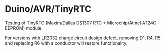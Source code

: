 # Duino/AVR/TinyRTC

Testing of TinyRTC (Maxim/Dallas DS1307 RTC + Microchip/Atmel AT24C EEPROM) module.

For versions with LR2032 charge circuit design defect, removing D1, R4, R5 and replacing R6 with a conductor will restore functionality.
